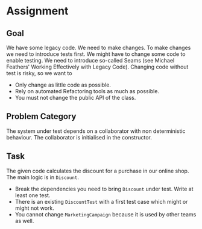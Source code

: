 Assignment
============

Goal
----

We have some legacy code. We need to make changes.
To make changes we need to introduce tests first.
We might have to change some code to enable testing.
We need to introduce so-called Seams (see Michael
Feathers' Working Effectively with Legacy Code).
Changing code without test is risky, so we want to

* Only change as little code as possible.
* Rely on automated Refactoring tools as much as possible.
* You must not change the public API of the class.

Problem Category
----------------

The system under test depends on a collaborator with
non deterministic behaviour. The collaborator is
initialised in the constructor.

Task
----

The given code calculates the discount for a purchase in
our online shop. The main logic is in `Discount`.

* Break the dependencies you need to bring `Discount` under test. Write at least one test. 
* There is an existing `DiscountTest` with a first test case which might or might not work.
* You cannot change `MarketingCampaign` because it is used by other teams as well.
